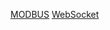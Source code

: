 [MODBUS](https://github.com/i-softembedded/SourceBase_V1/blob/NamHuy_ModbusRTU/MODBUS.md)
[WebSocket](https://github.com/i-softembedded/SourceBase_V1/blob/NamHuy_ModbusRTU/WebSocket.md)
